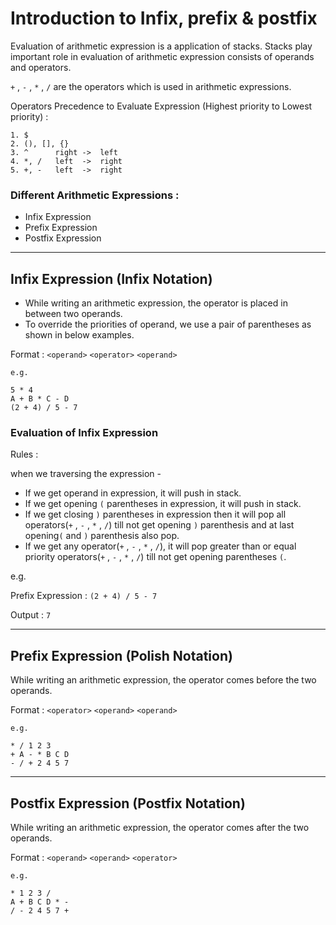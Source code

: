# **Introduction to Infix, prefix & postfix**

<p>Evaluation of arithmetic expression is a application of stacks. Stacks play important role in evaluation of arithmetic expression consists of operands and operators.</p>

`+` , `-` , `*` , `/` are the operators which is used in arithmetic expressions.

Operators Precedence to Evaluate Expression (Highest priority to Lowest priority) :
```
1. $
2. (), [], {}
3. ^      right ->  left
4. *, /   left  ->  right
5. +, -   left  ->  right
```

### Different Arithmetic Expressions :
- Infix Expression
- Prefix Expression
- Postfix Expression

***

## Infix Expression (Infix Notation)

- While writing an arithmetic expression, the operator is placed in between two operands.
- To override the priorities of operand, we use a pair of parentheses as shown in below examples.

Format : `<operand>` `<operator>` `<operand>`

```
e.g.

5 * 4
A + B * C - D
(2 + 4) / 5 - 7
```

### Evaluation of Infix Expression

Rules :

when we traversing the expression -
- If we get operand in expression, it will push in stack.
- If we get opening `(` parentheses in expression, it will push in stack. 
- If we get closing `)` parentheses in expression then it will pop all operators(`+` , `-` , `*` , `/`) till not get opening `)` parenthesis and at last opening`(` and `)` parenthesis also pop.
- If we get any operator(`+` , `-` , `*` , `/`), it will pop greater than or equal  priority operators(`+` , `-` , `*` , `/`) till not get opening parentheses `(`.

e.g.

Prefix Expression : `(2 + 4) / 5 - 7`

Output : `7`

***

## Prefix Expression (Polish Notation)

While writing an arithmetic expression, the operator comes before the two operands.

Format : `<operator>` `<operand>` `<operand>`

```
e.g.

* / 1 2 3
+ A - * B C D
- / + 2 4 5 7
```

***


## Postfix Expression (Postfix Notation)

While writing an arithmetic expression, the operator comes after the two operands.

Format : `<operand>` `<operand>` `<operator>`

```
e.g.

* 1 2 3 /
A + B C D * - 
/ - 2 4 5 7 +
```
